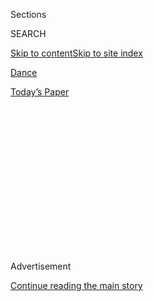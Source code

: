 <div id="app">

<div>

<div>

<div>

<div class="NYTAppHideMasthead css-1q2w90k e1suatyy0">

<div class="section css-ui9rw0 e1suatyy2">

<div class="css-eph4ug er09x8g0">

<div class="css-6n7j50">

</div>

<span class="css-1dv1kvn">Sections</span>

<div class="css-10488qs">

<span class="css-1dv1kvn">SEARCH</span>

</div>

[Skip to content](#site-content)[Skip to site
index](#site-index)

</div>

<div id="masthead-section-label" class="css-1wr3we4 eaxe0e00">

[Dance](https://www.nytimes.com/section/arts/dance)

</div>

<div class="css-10698na e1huz5gh0">

</div>

</div>

<div id="masthead-bar-one" class="section hasLinks css-15hmgas e1csuq9d3">

<div class="css-uqyvli e1csuq9d0">

</div>

<div class="css-1uqjmks e1csuq9d1">

</div>

<div class="css-9e9ivx">

[](https://myaccount.nytimes.com/auth/login?response_type=cookie&client_id=vi)

</div>

<div class="css-1bvtpon e1csuq9d2">

[Today’s
Paper](https://www.nytimes.com/section/todayspaper)

</div>

</div>

</div>

</div>

<div data-aria-hidden="false">

<div id="site-content" data-role="main">

<div>

<div class="css-1aor85t" style="opacity:0.000000001;z-index:-1;visibility:hidden">

<div class="css-1hqnpie">

<div class="css-epjblv">

<span class="css-17xtcya">[Dance](/section/arts/dance)</span><span class="css-x15j1o">|</span><span class="css-fwqvlz">What
Is It Like to Watch Live Dance Again?
Amazing</span>

</div>

<div class="css-k008qs">

<div class="css-1iwv8en">

<span class="css-18z7m18"></span>

<div>

</div>

</div>

<span class="css-1n6z4y">https://nyti.ms/3i7BGJ7</span>

<div class="css-1705lsu">

<div class="css-4xjgmj">

<div class="css-4skfbu" data-role="toolbar" data-aria-label="Social Media Share buttons, Save button, and Comments Panel with current comment count" data-testid="share-tools">

  - 
  - 
  - 
  - 
    
    <div class="css-6n7j50">
    
    </div>

  - 
  - 

</div>

</div>

</div>

</div>

</div>

</div>

<div id="NYT_TOP_BANNER_REGION" class="css-13pd83m">

</div>

<div id="top-wrapper" class="css-1sy8kpn">

<div id="top-slug" class="css-l9onyx">

Advertisement

</div>

[Continue reading the main
story](#after-top)

<div class="ad top-wrapper" style="text-align:center;height:100%;display:block;min-height:250px">

<div id="top" class="place-ad" data-position="top" data-size-key="top">

</div>

</div>

<div id="after-top">

</div>

</div>

<div>

<div id="sponsor-wrapper" class="css-1hyfx7x">

<div id="sponsor-slug" class="css-19vbshk">

Supported by

</div>

[Continue reading the main
story](#after-sponsor)

<div id="sponsor" class="ad sponsor-wrapper" style="text-align:center;height:100%;display:block">

</div>

<div id="after-sponsor">

</div>

</div>

<div class="css-186x18t">

Critic’s Notebook

</div>

<div class="css-1vkm6nb ehdk2mb0">

# What Is It Like to Watch Live Dance Again? Amazing

</div>

Kaatsbaan hosts a welcome summer festival in the Hudson Valley, where
nature and dancers join forces to put on a show.

<div class="css-79elbk" data-testid="photoviewer-wrapper">

<div class="css-z3e15g" data-testid="photoviewer-wrapper-hidden">

</div>

<div class="css-1a48zt4 ehw59r15" data-testid="photoviewer-children">

![<span class="css-16f3y1r e13ogyst0" data-aria-hidden="true">Courtney
Lavine in “The Dream Continues,” choreographed by Calvin Royal
III.</span><span class="css-cnj6d5 e1z0qqy90" itemprop="copyrightHolder"><span class="css-1ly73wi e1tej78p0">Credit...</span><span><span>Sara
Krulwich/The New York
Times</span></span></span>](https://static01.nyt.com/images/2020/08/04/arts/03kaatsbaan-review-1/merlin_175232118_afdb4fdf-430c-4771-b3a8-d339648f4590-articleLarge.jpg?quality=75&auto=webp&disable=upscale)

</div>

</div>

<div class="css-18e8msd">

<div class="css-vp77d3 epjyd6m0">

<div class="css-1baulvz">

By [<span class="css-1baulvz last-byline" itemprop="name">Gia
Kourlas</span>](https://www.nytimes.com/by/gia-kourlas)

</div>

</div>

  - Aug. 3,
    2020

  - 
    
    <div class="css-4xjgmj">
    
    <div class="css-d8bdto" data-role="toolbar" data-aria-label="Social Media Share buttons, Save button, and Comments Panel with current comment count" data-testid="share-tools">
    
      - 
      - 
      - 
      - 
        
        <div class="css-6n7j50">
        
        </div>
    
      - 
      - 
    
    </div>
    
    </div>

</div>

</div>

<div class="section meteredContent css-1r7ky0e" name="articleBody" itemprop="articleBody">

<div class="css-1fanzo5 StoryBodyCompanionColumn">

<div class="css-53u6y8">

TIVOLI, N.Y. — It didn’t bode well that the first live dance I was going
to see since mid-March was one I had seen many times before. “Sunshine,”
a Larry Keigwin war horse set to the Bill Withers’s classic “Ain’t No
Sunshine,” can give a dancer the opportunity to really *feel* the music
in all the worst ways. It’s treacly stuff.

So I’m happy to say that as soon as Melvin Lawovi began to move, my
chest tightened; I even sensed — the horror — some tears. Lately, for
self-preservation, I’ve been talking myself into believing that I can
live without watching dance in person, and while that is true, I clearly
miss it. A lot. “Sunshine,” which opened the outdoor [Kaatsbaan Summer
Festival](https://www.nytimes.com/2020/07/29/arts/dance/kaatsbaan-dance-festival-stella-abrera.html)
under beautiful blue skies on Saturday, worked out just fine.

That was also to the credit of Mr. Lawovi, a recent addition to American
Ballet Theater, who never delivered a treacly moment as he traversed the
stage with the lightest touch. Instead of dwelling on the lyrics or
giving into angst, he danced with an unparalleled polish, as if his body
were clearing the air.

</div>

</div>

<div class="css-79elbk" data-testid="photoviewer-wrapper">

<div class="css-z3e15g" data-testid="photoviewer-wrapper-hidden">

</div>

<div class="css-1a48zt4 ehw59r15" data-testid="photoviewer-children">

![<span class="css-16f3y1r e13ogyst0" data-aria-hidden="true">Melvin
Lawovi got the festival started with Larry Keigwin’s
"Sunshine.”</span><span class="css-cnj6d5 e1z0qqy90" itemprop="copyrightHolder"><span class="css-1ly73wi e1tej78p0">Credit...</span><span>Sara
Krulwich/The New York
Times</span></span>](https://static01.nyt.com/images/2020/08/04/arts/03kaatsbaan-review-2/03kaatsbaan-review-2-articleLarge.jpg?quality=75&auto=webp&disable=upscale)

</div>

</div>

<div class="css-1fanzo5 StoryBodyCompanionColumn">

<div class="css-53u6y8">

But repertory alone doesn’t seem the be all end all of this summer
festival, the first of its kind in Kaatsbaan’s 30 years as a cultural
park. From the performances to Brandon Stirling Baker’s light-and-sound
installation in a rustic barn to the peace of being surrounded by so
much open space and air, the festival is not only about live dance. It’s
a package. The best choreographic moments came in the dancers’ simple
yet courtly walks across the grass to the stage.

</div>

</div>

<div class="css-1fanzo5 StoryBodyCompanionColumn">

<div class="css-53u6y8">

Kaatsbaan’s artistic director, Stella Abrera, and its executive
director, Sonja Kostich, aren’t messing around when it comes to safety,
and that was comforting, too, at this socially distanced performance.
The experience included frantically filling out the health check survey
in the car while thinking hard about the questions: *Was* that a touch
of a sore throat this morning?

I loved the elegant firmness of the handwritten signs telling us to wear
masks; the raised stage that seemed like it was dropped from the sky
onto a field; and the optional post-performance walk, on the grounds of
what was originally a farm, with live music (instead of a meandering or
self-congratulatory post-performance
talk).

</div>

</div>

<div class="css-79elbk" data-testid="photoviewer-wrapper">

<div class="css-z3e15g" data-testid="photoviewer-wrapper-hidden">

</div>

<div class="css-1a48zt4 ehw59r15" data-testid="photoviewer-children">

<div class="css-1xdhyk6 erfvjey0">

<span class="css-1ly73wi e1tej78p0">Image</span>

<div class="css-zjzyr8">

<div data-testid="lazyimage-container" style="height:271.9555555555556px">

</div>

</div>

</div>

<span class="css-16f3y1r e13ogyst0" data-aria-hidden="true">Leonardo
Sandoval, with Gregory Richardson on bass, in “Laying the
Ground.”</span><span class="css-cnj6d5 e1z0qqy90" itemprop="copyrightHolder"><span class="css-1ly73wi e1tej78p0">Credit...</span><span>Sara
Krulwich/The New York Times</span></span>

</div>

</div>

<div class="css-1fanzo5 StoryBodyCompanionColumn">

<div class="css-53u6y8">

In honor of the Black Lives Matter movement, the festival has been
curated by three respected Black dance artists: [Calvin Royal III, a
soloist at Ballet
Theater](https://www.abt.org/people/calvin-royal/?type=performer&gclid=Cj0KCQjwyJn5BRDrARIsADZ9ykGukwgjIfy5GS0uVFO0vpgqra8aXLyIqvL8ApaOarDXLchnTxIYBTMaAqtmEALw_wcB),
who programmed the first weekend; Alicia Graf Mack, who leads the dance
division of the Juilliard School; and Lloyd Knight, of the Martha Graham
Dance Company.

</div>

</div>

<div class="css-1fanzo5 StoryBodyCompanionColumn">

<div class="css-53u6y8">

For the first program, the selections were brief and unassuming — less
about innovative choreography than watching bodies in motion. (Programs
are short: 20 to 30 minutes, and feature solos and duets.) At the start
of the tap solo “Laying the Ground,” Leonardo Sandoval, accompanied by
the bassist Greg Richardson, used his body as an instrument, contrasting
soft taps of his feet with gentle slaps on his thighs and chest as he
made his way to a wooden platform on the stage. His footwork was hushed
— an articulate, musical whisper — as he somehow managed to convey the
idea that he was gliding just above his feet.

“The Dividing Line,” a premiere by Mr. Royal set to Gershwin, wavered
between sensations — abutting stillness and alienation were glimpses of
hope. Mr. Royal, cutting a figure both introspective and heroic, stood
with his back to us at first, his arms bound from behind until he
suddenly released them and skittered across the stage with quick
backward
steps.

</div>

</div>

<div class="css-79elbk" data-testid="photoviewer-wrapper">

<div class="css-z3e15g" data-testid="photoviewer-wrapper-hidden">

</div>

<div class="css-1a48zt4 ehw59r15" data-testid="photoviewer-children">

<div class="css-1xdhyk6 erfvjey0">

<span class="css-1ly73wi e1tej78p0">Image</span>

<div class="css-zjzyr8">

<div data-testid="lazyimage-container" style="height:386.6666666666667px">

</div>

</div>

</div>

<span class="css-16f3y1r e13ogyst0" data-aria-hidden="true">Mr. Royal,
who curated the first weekend’s programs, in his dance “The Dividing
Line.” </span><span class="css-cnj6d5 e1z0qqy90" itemprop="copyrightHolder"><span class="css-1ly73wi e1tej78p0">Credit...</span><span>Sara
Krulwich/The New York Times</span></span>

</div>

</div>

<div class="css-1fanzo5 StoryBodyCompanionColumn">

<div class="css-53u6y8">

That feeling of push and pull continued throughout this dance, in which
Mr. Royal, in stops and starts, unleashed his body in space. While
personal and poetic, its power might have been amplified had certain
gestures — the reach of an arm, the somber bow of the head — been toned
down, more accidental.

The 30-minute program ended with another solo by Mr. Royal, “The Dream
Continues,” set to excerpts from the Rev. Dr. Martin Luther King Jr.’s
“I Have a Dream” speech, and danced by the elegant Courtney Lavine,
Mr. Royal’s Ballet Theater colleague. During the transition between the
solos, Mr. Royal’s voice was heard reciting [Langston Hughes’s poem
“Harlem”](https://www.poetryfoundation.org/poems/46548/harlem) as he
slowly moved across the stage: “What happens to a dream deferred? Does
it dry up like a raisin in the
sun?”

</div>

</div>

<div class="css-79elbk" data-testid="photoviewer-wrapper">

<div class="css-z3e15g" data-testid="photoviewer-wrapper-hidden">

</div>

<div class="css-1a48zt4 ehw59r15" data-testid="photoviewer-children">

<div class="css-1xdhyk6 erfvjey0">

<span class="css-1ly73wi e1tej78p0">Image</span>

<div class="css-zjzyr8">

<div data-testid="lazyimage-container" style="height:256.4888888888889px">

</div>

</div>

</div>

<span class="css-16f3y1r e13ogyst0" data-aria-hidden="true">Ms. Lavine
in Mr. Royal’s “The Dream Continues,” which was danced to the words of
the Rev. Dr. Martin Luther King’s “I Have a Dream”
speech.</span><span class="css-cnj6d5 e1z0qqy90" itemprop="copyrightHolder"><span class="css-1ly73wi e1tej78p0">Credit...</span><span>Sara
Krulwich/The New York Times</span></span>

</div>

</div>

<div class="css-1fanzo5 StoryBodyCompanionColumn">

<div class="css-53u6y8">

He hopped off, in essence handing the space to Ms. Lavine — and to
King’s words, which beamed into the air with extra clarity. Ms.
Lavine, in a purple leotard and skirt that danced around her knees, used
her luxurious arms and expansiveness to spin seemingly out of control
then stop on a dime as she held still, giving beauty and breadth to
King’s message. Her capacity to move clearly isn’t suffering under
quarantine, but at the same time, it wasn’t about the steps: She was a
spirit, clearly dancing for something bigger than herself.

**Kaatsbaan Summer Festival**

Weekends through Sept. 27 at Kaatsbaan Cultural Park, Tivoli, N.Y.;
[kaatsbaan.org](https://kaatsbaan.org/spring-summer-events).

</div>

</div>

<div>

</div>

</div>

<div>

</div>

<div>

</div>

<div>

</div>

<div>

<div id="bottom-wrapper" class="css-1ede5it">

<div id="bottom-slug" class="css-l9onyx">

Advertisement

</div>

[Continue reading the main
story](#after-bottom)

<div id="bottom" class="ad bottom-wrapper" style="text-align:center;height:100%;display:block;min-height:90px">

</div>

<div id="after-bottom">

</div>

</div>

</div>

</div>

</div>

## Site Index

<div>

</div>

## Site Information Navigation

  - [© <span>2020</span> <span>The New York Times
    Company</span>](https://help.nytimes.com/hc/en-us/articles/115014792127-Copyright-notice)

<!-- end list -->

  - [NYTCo](https://www.nytco.com/)
  - [Contact
    Us](https://help.nytimes.com/hc/en-us/articles/115015385887-Contact-Us)
  - [Work with us](https://www.nytco.com/careers/)
  - [Advertise](https://nytmediakit.com/)
  - [T Brand Studio](http://www.tbrandstudio.com/)
  - [Your Ad
    Choices](https://www.nytimes.com/privacy/cookie-policy#how-do-i-manage-trackers)
  - [Privacy](https://www.nytimes.com/privacy)
  - [Terms of
    Service](https://help.nytimes.com/hc/en-us/articles/115014893428-Terms-of-service)
  - [Terms of
    Sale](https://help.nytimes.com/hc/en-us/articles/115014893968-Terms-of-sale)
  - [Site
    Map](https://spiderbites.nytimes.com)
  - [Help](https://help.nytimes.com/hc/en-us)
  - [Subscriptions](https://www.nytimes.com/subscription?campaignId=37WXW)

</div>

</div>

</div>

</div>
